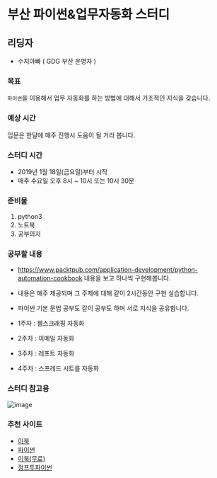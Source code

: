 # 부산  파이썬&업무자동화 스터디

## 리딩자

- 수지아빠 ( GDG 부산 운영자 )

### 목표

`파이썬`을 이용해서 업무 자동화를 하는 방법에 대해서 기초적인 지식을 갖습니다. 

### 예상 시간

입문은 한달에 매주 진행시 도움이 될 거라 봅니다. 

### 스터디 시간

- 2019년 1월 18일(금요일)부터 시작
- 매주 수요일 오후 8시 ~ 10시 또는 10시 30분

### 준비물

1. python3
2. 노트북
3. 공부의지

### 공부할 내용

- https://www.packtpub.com/application-development/python-automation-cookbook 내용을 보고 하나씩 구현해봅니다. 
- 내용은 매주 제공되며 그 주제에 대해 같이 2시간동안 구현 실습합니다. 
- 파이썬 기본 문법 공부도 같이 공부도 하며 서로 지식을 공유합니다. 

- 1주차 : 웹스크래핑 자동화
- 2주차 : 이메일 자동화
- 3주차 : 레포트 자동화
- 4주차 : 스프레드 시트를 자동화

### 스터디 참고용
![image](https://user-images.githubusercontent.com/9362317/51380406-0d405200-1b55-11e9-8f7d-f5c2794898ad.png)


### 추천 사이트

- [이북](https://www.packtpub.com/application-development/python-automation-cookbook)
- [파이썬](https://www.python.org/)
- [이북(무료)](https://automatetheboringstuff.com/)
- [점프투파이썬](https://wikidocs.net/book/1)


  
